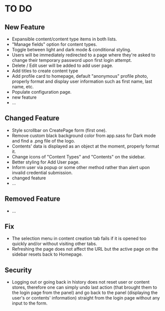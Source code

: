 # TO DO

## New Feature
- Expansible content/content type items in both lists.
- "Manage fields" option for content types.
- Toggle between light and dark mode & conditional styling.
- Users will be immediately redirected to a page where they're asked to change their temporary password upon first login attempt.
- Delete / Edit user will be added to add user page.
- Add titles to create content type
- Add profile card to homepage, default "anonymous" profile photo, properly format and display user information such as first name, last name, etc.
- Populate configuration page.
- new feature
- ...


## Changed Feature
- Style scrollbar on CreatePage form (first one).
- Remove custom black background color from app.sass for Dark mode and find a .png file of the logo.
- Contents' data is displayed as an object at the moment, properly format it.
- Change icons of "Content Types" and "Contents" on the sidebar.
- Better styling for Add User page.
- Inform user via popup or some other method rather than alert upon invalid credential submission.
- changed feature
- ...

## Removed Feature
- ...

## Fix
- The selection menu in content creation tab fails if it is opened too quickly and/or without visiting other tabs.
- Refreshing the page does not affect the URL but the active page on the sidebar resets back to Homepage.

## Security
- Logging out or going back in history does not reset user or content stores, therefore one can simply undo last action (that brought them to the login page from the panel) and go back to the panel (displaying the user's or contents' information) straight from the login page without any input to the form.
